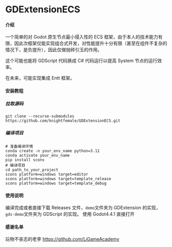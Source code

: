 # GDExtensionECS

#### 介绍

一个简单的对 Godot 原生节点最小侵入性的 ECS 框架，由于本人的技术能力有限，因此次框架仅能实现组合式开发，对性能提升十分有限（甚至在组件不复杂的情况下，是负提升），因此仅做抛砖引玉的作用。

这个可能也能将 GDScript 代码换成 C# 代码运行以提高 System 节点的运行效率。

在未来，可能实现集成 Entt 框架。

#### 安装教程

##### 拉取源码

```git bash
git clone --recurse-submodules https://github.com/knightfemale/GDExtensionECS.git
```

##### 编译项目

```
# 准备编译环境
conda create -n your_env_name python=3.11
conda activate your_env_name
pip install scons
# 编译项目
cd path_to_your_project
scons platform=windows target=editor
scons platform=windows target=template_release
scons platform=windows target=template_debug
```

#### 使用说明

编译完成或者直接下载 Releases 文件，`demo`文件夹为 GDExtension 的实现，`gds-demo`文件夹为 GDScript 的实现。
使用 Godot4.4.1 直接打开

#### 感谢名单

玩物不丧志的老李
https://github.com/LiGameAcademy
